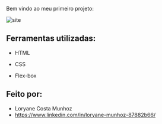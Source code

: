 Bem vindo ao meu primeiro projeto:

![site](https://github.com/LoryMunhoz/portfolio/assets/127801567/080a7b37-f591-4af3-b6aa-8b8a55ea3717)

## Ferramentas utilizadas:

* HTML

* CSS

* Flex-box

## Feito por:

* Loryane Costa Munhoz
* https://www.linkedin.com/in/loryane-munhoz-87882b66/
